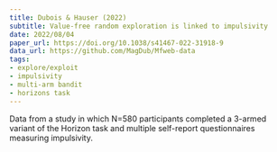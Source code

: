```yaml
---
title: Dubois & Hauser (2022)
subtitle: Value-free random exploration is linked to impulsivity
date: 2022/08/04
paper_url: https://doi.org/10.1038/s41467-022-31918-9
data_url: https://github.com/MagDub/Mfweb-data
tags:
- explore/exploit
- impulsivity
- multi-arm bandit
- horizons task
---
```


Data from a study in which N=580 participants completed a 3-armed variant of the Horizon task and multiple self-report questionnaires measuring impulsivity.
